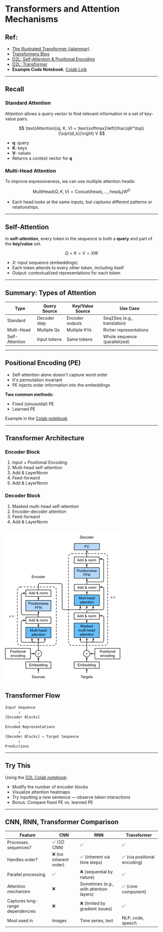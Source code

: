 # Transformers and Attention Mechanisms  

## Ref:
- [The Illustrated Transformer (jalammar)](https://jalammar.github.io/illustrated-transformer/)
- [Transformers Blog](https://peterbloem.nl/blog/transformers)  
- [D2L: Self-Attention & Positional Encoding](https://d2l.ai/chapter_attention-mechanisms-and-transformers/self-attention-and-positional-encoding.html)  
- [D2L: Transformer](https://d2l.ai/chapter_attention-mechanisms-and-transformers/transformer.html)  
- **Example Code Notebook**: [Colab Link](https://colab.research.google.com/drive/18lNmQGRLCAekSzqBN9uFNZ0ft6nXARld?usp=sharing)

---

## Recall

### Standard Attention  

Attention allows a query vector to find relevant information in a set of key-value pairs.

$$
\text{Attention}(q, K, V) = \text{softmax}\left(\frac{qK^\top}{\sqrt{d_k}}\right) V
$$

- **q**: query  
- **K**: keys  
- **V**: values  
- Returns a context vector for **q**  

### Multi-Head Attention  
To improve expressiveness, we can use multiple attention heads:

$$
\text{MultiHead}(Q, K, V) = \text{Concat}(\text{head}_1, \ldots, \text{head}_h) W^O
$$

- Each head looks at the same inputs, but captures different patterns or relationships.

---

## Self-Attention  
In **self-attention**, every token in the sequence is both a **query** and part of the **key/value** set.

$$
Q = K = V = XW
$$

- $X$: input sequence (embeddings)  
- Each token attends to every other token, including itself  
- Output: contextualized representations for each token  

---

## Summary: Types of Attention

| Type           | Query Source | Key/Value Source | Use Case                          |
|----------------|--------------|------------------|-----------------------------------|
| Standard       | Decoder step | Encoder outputs  | Seq2Seq (e.g., translation)       |
| Multi-Head     | Multiple Qs  | Multiple KVs     | Richer representations            |
| Self-Attention | Input tokens | Same tokens      | Whole sequence (parallelized)     |

---

## Positional Encoding (PE)  

- Self-attention alone doesn't capture word order
- It's permutation invariant
- PE injects order information into the embeddings

**Two common methods:**  
- Fixed (sinusoidal) PE  
- Learned PE  

Example in the [Colab notebook](https://colab.research.google.com/drive/18lNmQGRLCAekSzqBN9uFNZ0ft6nXARld?usp=sharing)

---

## Transformer Architecture

### Encoder Block
1. Input + Positional Encoding  
2. Multi-head self-attention  
3. Add & LayerNorm  
4. Feed-forward  
5. Add & LayerNorm  

### Decoder Block
1. Masked multi-head self-attention  
2. Encoder-decoder attention  
3. Feed-forward  
4. Add & LayerNorm  

![Transformer Architecture](images/transformer.png)
---

## Transformer Flow  
```
Input Sequence
      ↓
[Encoder Blocks]
      ↓
Encoded Representations
      ↓
[Decoder Blocks] ← Target Sequence
      ↓
Predictions
```

---

## Try This
Using the [D2L Colab notebook](https://colab.research.google.com/drive/18lNmQGRLCAekSzqBN9uFNZ0ft6nXARld?usp=sharing):

- Modify the number of encoder blocks  
- Visualize attention heatmaps  
- Try inputting a new sentence — observe token interactions  
- Bonus: Compare fixed PE vs. learned PE

---

## CNN, RNN, Transformer Comparison

| Feature                         | CNN                | RNN                            | Transformer                          |
|---------------------------------|--------------------|----------------------------------|---------------------------------------|
| Processes sequences?            | ✅ (1D CNN)        | ✅                              | ✅                                    |
| Handles order?                  | ❌ (no inherent order) | ✅ (inherent via time steps)   | ✅ (via positional encoding)         |
| Parallel processing             | ✅                | ❌ (sequential by nature)       | ✅                                    |
| Attention mechanism             | ❌                | Sometimes (e.g., with attention layers) | ✅ (core component)            |
| Captures long-range dependencies| ❌                | ❌ (limited by gradient issues) | ✅                                    |
| Most used in                    | Images             | Time series, text               | NLP, code, speech                     |
